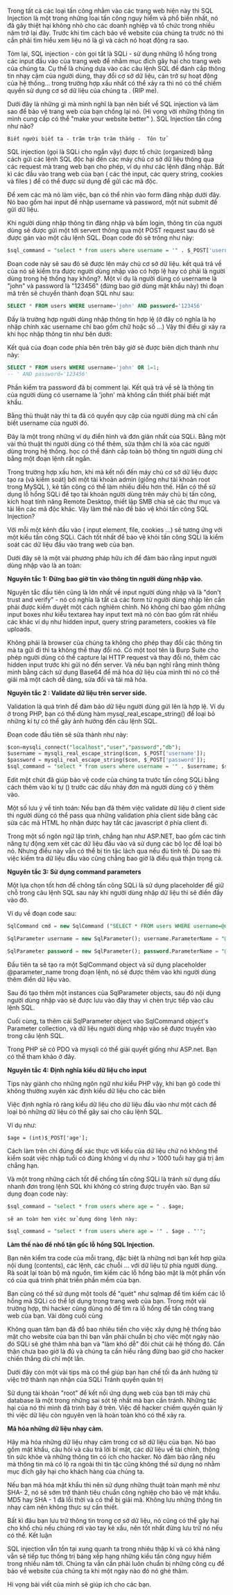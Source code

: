 Trong tất cả các loại tấn công nhằm vào các trang web hiện này thì SQL Injection là một trong những loại tấn công nguy hiểm và phổ biến nhất, nó đã gây thiệt hại không nhỏ cho các doanh nghiệp và tổ chức trong nhiều năm trở lại đây. Trước khi tìm cách bảo về website của chúng ta trước nó thì cần phải tìm hiểu xem liệu nó là gì và cách nó hoạt động ra sao.

Tóm lại, SQL injection -  còn gọi tắt là SQLi - sử dụng những lỗ hổng trong các input đầu vào của trang web để nhằm mục đích gây hại cho trang web của chúng ta. Cụ thể là chúng dựa vào các câu lệnh SQL để đánh cắp thông tin nhạy cảm của người dùng, thay đổi cơ sở dữ liệu, cản trở sự hoạt động của hệ thống... trong trường hợp xấu nhất có thể xảy ra thì nó có thể chiềm quyền sử dụng cơ sở dữ liệu của chúng ta . (RIP me).

Dưới đây là những gì mà mình nghĩ là bạn nên biết về SQL injection và làm sao để bảo vệ trang web của bạn chống lại nó. (Hi vọng với những thông tin mình cung cấp có thể "make your website better" ).
SQL Injection tấn công như nào?

    Biết người biết ta - trăm trận trăm thắng -  Tôn tử

SQL injection (gọi là SQLi cho ngắn vậy) được tổ chức (organized) bằng cách gửi các lệnh SQL độc hại đến các máy chủ cơ sở dữ liệu thông qua các request mà trang web bạn cho phép, ví dụ như các lệnh đăng nhập. Bất kì các đầu vào trang web của bạn ( các thẻ input, các query string, cookies và files ) để có thể được sử dụng để gửi các mã độc.

Để xem các mà nó làm việc, bạn có thể nhìn vào form đăng nhập dưới đây. Nó bao gồm hai input để nhập username và password, một nút submit để gửi dữ liệu.

Khi người dùng nhập thông tin đăng nhập và bấm login, thông tin của người dùng sẽ được gửi một tới servert thông qua một POST request sau đó sẽ được gán vào một câu lệnh SQL. Đoạn code đó sẽ trông như này:
```sql
$sql_command = "select * from users where username = '" . $_POST['username']; $sql_command .= "' AND password = '" . $_POST['password'] . "'"; 
```
Đoạn code này sẽ sau đó sẽ được lên máy chủ cơ sở dữ liệu. kết quả trả về của nó sẽ kiểm tra được người dùng nhập vào có hợp lệ hay có phải là người dùng trong hệ thống hay không?. Một ví dụ là người dùng có username là "john" và password là "123456" (đừng bao giờ dùng mật khẩu này) thì đoạn mã trên sẽ chuyển thành đoạn SQL như sau:
```sql
SELECT * FROM users WHERE username='john' AND password='123456' 
```
Đấy là trường hợp người dùng nhập thông tin hợp lệ (ở đây có nghĩa là họ nhập chính xác username chỉ bao gồm chữ hoặc số ...) Vậy thì điều gì xảy ra khi học nhập thông tin như bên dưới:

Kết quả của đoạn code phía bên trên bây giờ sẽ được biên dịch thành như này:
```sql
SELECT * FROM users WHERE username='john' OR 1=1; 
-- ' AND password='123456' 
```
Phần kiểm tra password đã bị comment lại. Kết quả trả về sẽ là thông tin của người dùng có username là 'john' mà không cần thiết phải biết mật khẩu.

Bằng thủ thuật này thì ta đã có quyền quy cập của người dùng mà chỉ cần biết username của người đó.

Đây là một trong những ví dụ điển hình và đơn giản nhất của SQLi. Bằng một vài thủ thuật thì người dùng có thể thêm, sửa thậm chí là xóa các người dùng trong hệ thống. học có thể đánh cắp toàn bộ thông tin người dùng chỉ bằng một đoạn lệnh rất ngắn.

Trong trường hợp xấu hơn, khi mà kết nối đến máy chủ cơ sở dữ liệu được tạo ra (và kiểm soát) bởi một tài khoản admin (giống như tài khoản root trong MySQL ), kẻ tấn công có thể làm nhiều điều hơn thế. Hắn có thể sử dụng lỗ hổng SQLi để tạo tài khoản người dùng trên máy chủ bị tấn công, kích hoạt tính năng Remote Desktop, thiết lập SMB chia sẽ các thư mục và tải lên các mã độc khác.
Vậy làm thế nào để bảo vệ khỏi tấn công SQL Injection?

Với mỗi một kênh đầu vào ( input element, file, cookies ...) sẽ tương ứng với một kiểu tấn công SQLi. Cách tốt nhất để bảo vệ khỏi tấn công SQLi là kiểm soát các dữ liệu đầu vào trang web của bạn. 

Dưới đây sẽ là một vài phương pháp hữu ích để đảm bảo rằng input người dùng nhập vào là an toàn:

**Nguyên tắc 1: Đừng bao giờ tin vào thông tin người dùng nhập vào.**

Nguyên tắc đầu tiên cũng là lớn nhất về input người dùng nhập và là "don't trust and verify" -  nó có nghĩa là tất cả các form từ người dùng nhập lên cần phải được kiểm duyệt một cách nghiêm chỉnh. Nó không chỉ bao gồm những input boxes như kiểu textarea hay input text mà nó còn bao gồm rất nhiều các khác ví dụ như hidden input, query string parameters, cookies và file uploads.

Không phải là browser của chúng ta không cho phép thay đổi các thông tin mà ta gửi đi thì ta không thể thay đổi nó. Có một tool tên là Burp Suite cho phép người dùng có thể capture lại HTTP request và thay đổi nó, thêm các hidden input trước khi gửi nó đến server. Và nếu bạn nghĩ rằng mình thông minh bằng cách sử dụng Base64 để mã hóa dữ liệu của mình thì nó có thể giải mã một cách dễ dàng, sửa đổi và tái mã hóa.

**Nguyên tắc 2 : Validate dữ liệu trên server side.**

Validation là quá trình để đảm bảo dữ liệu người dùng gửi lên là hợp lệ. Ví dụ ở trong PHP, bạn có thể dùng hàm mysql_real_escape_string() để loại bỏ những kí tự có thể gây ảnh hưởng đến câu lệnh SQL.

Đoạn code đầu tiên sẽ sửa thành như này: 
```sql
$con=mysqli_connect("localhost","user","password","db");
$username = mysqli_real_escape_string($con, $_POST['username']); 
$password = mysqli_real_escape_string($con, $_POST['password']); 
$sql_command = "select * from users where username = '" . $username; $sql_command .= "' AND password = '" . $password . "'"; 
```
Edit một chút đã giúp bảo vệ code của chúng ta trước tấn công SQLi bằng cách thêm vào kí tự (\) trước các dấu nháy đơn mà người dùng có ý thêm vào.

Một số lưu ý về tính toán:  Nếu bạn đã thêm việc validate dữ liệu ở client side thì người dùng có thể pass qua những validation phía client side bằng các sửa các mã HTML họ nhận được hay tắt các javascript ở phía client đi. 

Trong một số ngôn ngữ lập trình, chẳng hạn như ASP.NET, bao gồm các tính năng tự động xem xét các dữ liệu đầu vào và sử dụng các bộ lọc để loại bỏ nó. Nhưng điều này vẫn có thể bị tin tặc lách qua nếu đủ tinh tế. Dù sao thì việc kiểm tra dữ liệu đầu vào cũng chẳng bao giờ là điều quá thận trọng cả.

**Nguyên tắc 3: Sử dụng command parameters**

Một lựa chọn tốt hơn để chông tấn công SQLi là sử dụng placeholder để giữ chỗ trong câu lệnh SQL sau này khi người dùng nhập dữ liệu thì sẽ điền đầy vào đó.

Ví dụ về đoạn code sau: 
```sql
SqlCommand cmd = new SqlCommand ("SELECT * FROM users WHERE username=@username AND password=@password",con); 

SqlParameter username = new SqlParameter(); username.ParameterName = "@username"; username.value = txtUsername.Text; cmd.Parameters.Add(username); 

SqlParameter password = new SqlParameter(); password.ParameterName = "@password"; password.value = txtPassword.Text; cmd.Parameters.Add(password); 
```
Đầu tiên ta sẽ tạo ra một SqlCommand  object và sử dụng placeholder  @parameter_name trong đoạn lệnh, nó sẽ được thêm vào khi người dùng thêm điền dữ liệu vào.

Sau đó tạo thêm một instances của  SqlParameter objects, sau đó nội dụng người dùng nhập vào sẽ được lưu vào đây thay vì chèn trực tiếp vào câu lệnh SQL.

Cuối cùng, ta thêm cái  SqlParameter object vào SqlCommand object's Parameter collection, và dữ liệu người dùng nhập vào sẽ được truyền vào trong câu lệnh SQL.

Trong PHP sẽ có PDO và mysqli có thể giải quyết giống như ASP.net. Bạn có thể tham khảo ở đây.

**Nguyên tắc 4: Định nghĩa kiểu dữ liệu cho input**

Tips này giành cho những ngôn ngữ như kiểu PHP vậy, khi bạn gõ code thì không thường xuyên xác định kiểu dữ liệu cho các biến

Việc định nghĩa rõ ràng kiểu dữ liệu cho dữ liệu đầu vào như một cách để loại bỏ những dữ liệu có thể gây sai cho câu lệnh SQL.

Ví dụ như: 
```
$age = (int)$_POST['age']; 
```
Cách làm trên chỉ đúng để xác thực với kiểu của dữ liệu chứ nó không thể kiểm soát việc nhập tuổi có đúng không ví dụ như > 1000 tuổi hay giá trị âm chẳng hạn.

Và một trong những cách tốt để chống tấn công SQLi là tránh sử dụng dấu nhanh đơn trong lệnh SQL khi không có string được truyền vào. Bạn sử dụng đoạn code này: 
```sql
$sql_command = "select * from users where age = " . $age; 

sẽ an toàn hơn việc sử dụng dòng lệnh này:

$sql_command = "select * from users where age = '" . $age . "'"; 
```

**Làm thế nào để nhổ tận gốc lỗ hổng SQL Injection.**

Bạn nên kiểm tra code của mỗi trang, đặc biệt là những nơi bạn kết hơp giữa nội dung (contents), các lệnh, các chuỗi ... với dữ liệu từ phía người dùng. Rà soát lại toàn bộ mã nguồn, tìm kiếm các lỗ hổng bảo mật là một phần vốn có của quá trình phát triền phần mềm của bạn.

Bạn cũng có thể sử dụng một tools để "quét" như sqlmap để tìm kiếm các lỗ hổng mà SQLi có thể lợi dụng trong trang web của bạn. Trong một vài trường hợp, thì hacker cũng dùng nó để tìm ra lỗ hổng để tấn công trang web của bạn.
Vài dòng cuối cùng

Không quan tâm bạn đã đổ bao nhiêu tiền cho việc xây dựng hệ thống bảo mật cho website của bạn thì bạn vẫn phải chuẩn bị cho việc một ngày nào đó SQLi sẽ ghé thăm nhà bạn và "làm khó dễ" đôi chút cái hệ thống đó. Cẩn thận chưa bao giờ là đủ và chúng ta cần hiểu rằng đừng bao giờ cho hacker  chiến thắng dù chỉ một lần.

Dưới đây còn một vài tips mà có thể giúp bạn hạn chế tối đa ảnh hưởng từ việc trở thành nạn nhận của SQLi
Tránh quyền quản trị 

Sử dụng tài khoản "root" để kết nối ứng dụng web của bạn tới máy chủ database là một trong những sai sót tệ nhất mà bạn cần tránh. Những tác hại của nó thì mình đã trình bày ở trên. Việc để hacker chiếm quyền quản lý thì việc dữ liệu còn nguyên vẹn là hoàn toàn khó có thể xảy ra.

**Mã hóa những dữ liệu nhạy cảm.**

Hãy mà hóa những dữ liệu nhạy cảm trong cơ sở dữ liệu của bạn. Nó bao gồm mật khẩu, câu hỏi và câu trả lời bí mật, các dữ liệu về tài chính, thông tin sức khỏe và những thông tin có ích cho hacker. Nó đảm bảo rằng nếu mà thông tin mà có lộ ra ngoài thì tin tặc cũng không thể sử dụng nó nhằm mục đích gây hại cho khách hàng của chúng ta.

Nếu bạn mã hóa mật khẩu thì nên sử dụng những thuật toàn mạnh mẽ như SHA- 2, nó sẽ sớm trở thành tiêu chuẩn công nghiệp cho bảo vệ mật khẩu. MD5 hay SHA - 1 đã lỗi thời và có thể bị giải mã.
Không lưu những thông tin nhạy cảm nên không thực sự cần thiết.

Bất kì đâu bạn lưu trữ thông tin trong cơ sở dữ liệu, nó cũng có thể gây hại cho khổ chủ nếu chúng rơi vào tay kẻ xấu, nên tốt nhất đừng lưu trữ nó nếu có thể.
Kết luận

SQL injection vẫn tồn tại xung quanh ta trong nhiêu thập kỉ và có khả năng vẫn sẽ tiếp tục thống trị bảng xếp hạng những kiểu tấn công nguy hiểm trong nhiều năm tới. Chúng ta vẫn cần phải luôn chuẩn bị những công cụ để bảo về website của chúng ta khi một ngày nào đó nó ghé thăm.

Hi vọng bài viết của mình sẽ giúp ích cho các bạn.
